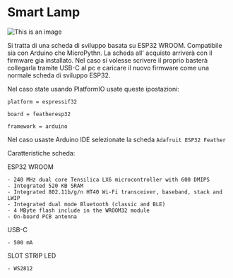 
# Smart Lamp


![This is an image](https://github.com/ChristianIannella/LampApp/blob/main/PCB/File/1.png)



Si tratta di una scheda di sviluppo basata su ESP32 WROOM. Compatibile sia con Arduino che MicroPythn. 
La scheda all' acquisto arriverà con il firmware gia installato. Nel caso si volesse scrivere il proprio basterà collegarla tramite USB-C al pc e caricare il nuovo firmware come una normale scheda di sviluppo ESP32.

Nel caso state usando PlatformIO usate queste ipostazioni:


`platform = espressif32`


`board = featheresp32`


`framework = arduino`

Nel caso usaste Arduino IDE selezionate la scheda `Adafruit ESP32 Feather`

Caratteristiche scheda:

  ESP32 WROOM
  
    - 240 MHz dual core Tensilica LX6 microcontroller with 600 DMIPS
    - Integrated 520 KB SRAM
    - Integrated 802.11b/g/n HT40 Wi-Fi transceiver, baseband, stack and LWIP
    - Integrated dual mode Bluetooth (classic and BLE)
    - 4 MByte flash include in the WROOM32 module
    - On-board PCB antenna
  
  USB-C
    
    - 500 mA
    
  SLOT STRIP LED
    
    - WS2812
